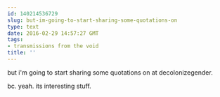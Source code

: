 ```yaml
---
id: 140214536729
slug: but-im-going-to-start-sharing-some-quotations-on
type: text
date: 2016-02-29 14:57:27 GMT
tags:
- transmissions from the void
title: ''
---
```


but i'm going to start sharing some quotations on at decolonizegender. 

bc. yeah. its interesting stuff.
